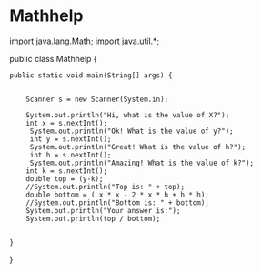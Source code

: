 # Mathhelp
import java.lang.Math;
import java.util.*;

public class Mathhelp {
	
	public static void main(String[] args) {
		
		
		Scanner s = new Scanner(System.in);
		
		System.out.println("Hi, what is the value of X?");
		int x = s.nextInt();
		 System.out.println("Ok! What is the value of y?");
		 int y = s.nextInt();
		 System.out.println("Great! What is the value of h?");
		 int h = s.nextInt();
		 System.out.println("Amazing! What is the value of k?");
		int k = s.nextInt();
		double top = (y-k);
		//System.out.println("Top is: " + top);
		double bottom = ( x * x - 2 * x * h + h * h);
		//System.out.println("Bottom is: " + bottom);
		System.out.println("Your answer is:");
		System.out.println(top / bottom);
				
		
	}
	
}

